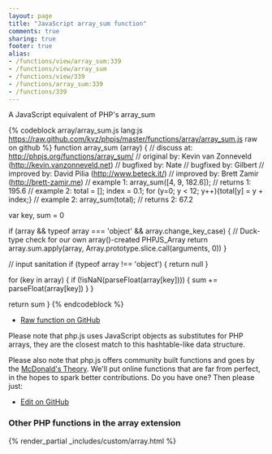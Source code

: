 ```yaml
---
layout: page
title: "JavaScript array_sum function"
comments: true
sharing: true
footer: true
alias:
- /functions/view/array_sum:339
- /functions/view/array_sum
- /functions/view/339
- /functions/array_sum:339
- /functions/339
---
```

<!-- Generated by Rakefile:build -->
A JavaScript equivalent of PHP's array_sum

{% codeblock array/array_sum.js lang:js https://raw.github.com/kvz/phpjs/master/functions/array/array_sum.js raw on github %}
function array_sum (array) {
  //  discuss at: http://phpjs.org/functions/array_sum/
  // original by: Kevin van Zonneveld (http://kevin.vanzonneveld.net)
  // bugfixed by: Nate
  // bugfixed by: Gilbert
  // improved by: David Pilia (http://www.beteck.it/)
  // improved by: Brett Zamir (http://brett-zamir.me)
  //   example 1: array_sum([4, 9, 182.6]);
  //   returns 1: 195.6
  //   example 2: total = []; index = 0.1; for (y=0; y < 12; y++){total[y] = y + index;}
  //   example 2: array_sum(total);
  //   returns 2: 67.2

  var key, sum = 0

  if (array && typeof array === 'object' && array.change_key_case) {
    // Duck-type check for our own array()-created PHPJS_Array
    return array.sum.apply(array, Array.prototype.slice.call(arguments, 0))
  }

  // input sanitation
  if (typeof array !== 'object') {
    return null
  }

  for (key in array) {
    if (!isNaN(parseFloat(array[key]))) {
      sum += parseFloat(array[key])
    }
  }

  return sum
}
{% endcodeblock %}

 - [Raw function on GitHub](https://github.com/kvz/phpjs/blob/master/functions/array/array_sum.js)

Please note that php.js uses JavaScript objects as substitutes for PHP arrays, they are 
the closest match to this hashtable-like data structure. 

Please also note that php.js offers community built functions and goes by the 
[McDonald's Theory](https://medium.com/what-i-learned-building/9216e1c9da7d). We'll put online 
functions that are far from perfect, in the hopes to spark better contributions. 
Do you have one? Then please just: 

 - [Edit on GitHub](https://github.com/kvz/phpjs/edit/master/functions/array/array_sum.js)


### Other PHP functions in the array extension
{% render_partial _includes/custom/array.html %}
